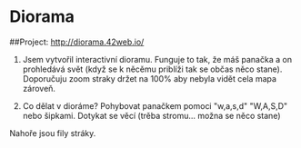# Diorama

 ##Project: http://diorama.42web.io/

1. Jsem vytvořil interactivní dioramu.
Funguje to tak, že máš panačka a on prohledává svět (když se k něcěmu priblíži tak se občas něco stane).
Doporučuju zoom straky držet na 100% aby nebyla vidět cela mapa zároveň.

2. Co dělat v dioráme?
Pohybovat panačkem pomoci "w,a,s,d" "W,A,S,D" nebo šipkami.
Dotykat se věcí (trěba stromu... možna se něco stane)

Nahoře jsou fily stráky.
